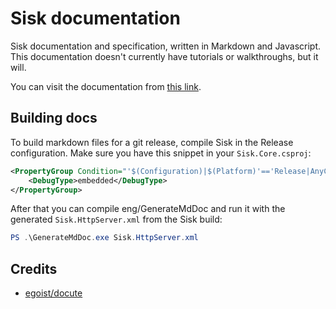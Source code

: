 ﻿# Sisk documentation

Sisk documentation and specification, written in Markdown and Javascript. This documentation doesn't currently have tutorials or walkthroughs, but it will.

You can visit the documentation from [this link](https://sisk-web-framework.github.io/docs/static/#/).

## Building docs

To build markdown files for a git release, compile Sisk in the Release configuration. Make sure you have this snippet in your `Sisk.Core.csproj`:

```xml
<PropertyGroup Condition="'$(Configuration)|$(Platform)'=='Release|AnyCPU'">
	<DebugType>embedded</DebugType>
</PropertyGroup>
```

After that you can compile eng/GenerateMdDoc and run it with the generated `Sisk.HttpServer.xml` from the Sisk build:

```powershell
PS .\GenerateMdDoc.exe Sisk.HttpServer.xml
```

## Credits

- [egoist/docute](https://github.com/egoist/docute)
